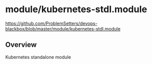 # module/kubernetes-stdl.module

https://github.com/ProblemSetters/devops-blackbox/blob/master/module/kubernetes-stdl.module

## Overview

Kubernetes standalone module



